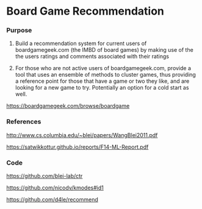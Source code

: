 # Board Game Recommendation

### Purpose

1. Build a recommendation system for current users of boardgamegeek.com (the IMBD of board games) by making use
of the the users ratings and comments associated with their ratings 

2. For those who are not active users of boardgamegeek.com, provide a tool that uses an ensemble of methods to 
cluster games, thus providing a reference point for those that have a game or two they like, and are looking 
for a new game to try. Potentially an option for a cold start as well. 

https://boardgamegeek.com/browse/boardgame

### References

http://www.cs.columbia.edu/~blei/papers/WangBlei2011.pdf

https://satwikkottur.github.io/reports/F14-ML-Report.pdf


### Code

https://github.com/blei-lab/ctr

https://github.com/nicodv/kmodes#id1

https://github.com/d4le/recommend


